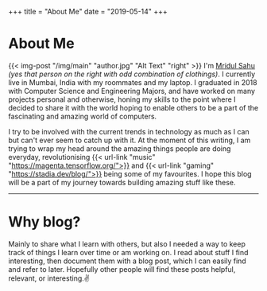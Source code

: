 +++
title = "About Me"
date = "2019-05-14"
+++

# About Me
{{< img-post "/img/main" "author.jpg" "Alt Text" "right" >}}
I'm [Mridul Sahu](https://www.linkedin.com/in/mridul-sahu/) *(yes that person on the right with odd combination of clothings)*. I currently live in Mumbai, India with my roommates and my laptop. I graduated in 2018 with Computer Science and Engineering Majors, and have worked on many projects personal and otherwise, honing my skills to the point where I decided to share it with the world hoping to enable others to be a part of the fascinating and amazing world of computers.

I try to be involved with the current trends in technology as much as I can but can't ever seem to catch up with it. At the moment of this writing, I am trying to wrap my head around the amazing things people are doing everyday, revolutionising {{< url-link "music" "https://magenta.tensorflow.org/">}} and {{< url-link "gaming" "https://stadia.dev/blog/">}} being some of my favourites. I hope this blog will be a part of my journey towards building amazing stuff like these.

---
# Why blog?
Mainly to share what I learn with others, but also I needed a way to keep track of things I learn over time or am working on. I read about stuff I find interesting, then document them with a blog post, which I can easily find and refer to later. Hopefully other people will find these posts helpful, relevant, or interesting.:v:

